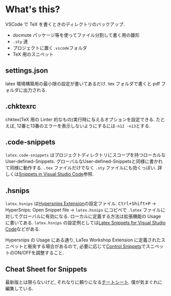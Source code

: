 # What's this?

VSCode で TeX を書くときのディレクトリのバックアップ.

- docmute パッケージ等を使ってファイル分割して書く用の雛形
- `.sty` 達
- プロジェクトに置く`.vscode`フォルダ
- TeX 用のスニペット

## settings.json

latex 環境構築用の最小限の設定が書いてあるだけ. tex フォルダで書くと pdf フォルダに出力される.

## .chktexrc

chktex(TeX 用の Linter 的なもの)実行時に与えるオプションを設定できる. たとえば, 12番と13番のエラーを表示しないようにするには`-n12 -n13`とする.

## .code-snippets

`latex.code-snippets` はプロジェクトディレクトリにスコープを持つローカルなUser-defined-Snippets. グローバルなUser-defined-Snippetsと同様に書かれて同様に動作する. `.tex` ファイルだけでなく `.sty` ファイルにも効くっぽい.
詳しくは[Snippets in Visual Studio Code](https://code.visualstudio.com/docs/editor/userdefinedsnippets)参照.

## .hsnips

`latex.hsnips` は[Hypersnips Extension](https://marketplace.visualstudio.com/items?itemName=draivin.hsnips)の設定ファイル.
<kbd><kbd>Ctrl</kbd>+<kbd>Shift</kbd>+<kbd>P</kbd></kbd> -> HyperSnips: Open Snippet file -> `latex.hsnips` にコピペで `.latex` ファイルに対してグローバルに有効になる. ローカルに定義する方法は拡張機能の Usage に書いてある.
`latex.hsnips` の設定例としては[Latex Snippets for Visual Studio Code](https://github.com/Einlar/latex_snippets)などがある.

Hypersnips の Usage にある通り, LaTex Workshop Extension に定義されたスニペットと衝突する場合があるので, 必要に応じて[Control Snippets](https://marketplace.visualstudio.com/items?itemName=svipas.control-snippets)でスニペットのON/OFFを調整すること.

## Cheat Sheet for Snippets

最新版とは限らないけど, それなりに頼りになる[チートシート](https://www.notion.so/shena46/TeX-Cheat-Sheet-in-VS-Code-084f26ccfb8a4a1ea38e95e82190c817). 僕が気まぐれに編集している.
